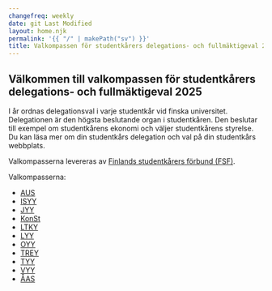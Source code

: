 ```yaml
---
changefreq: weekly
date: git Last Modified
layout: home.njk
permalink: '{{ "/" | makePath("sv") }}'
title: Valkompassen för studentkårers delegations- och fullmäktigeval 2025
---
```


## Välkommen till valkompassen för studentkårers delegations- och fullmäktigeval 2025

I år ordnas delegationsval i varje studentkår vid finska universitet.
Delegationen är den högsta beslutande organ i studentkåren. Den beslutar till
exempel om studentkårens ekonomi och väljer studentkårens styrelse. Du kan läsa
mer om din studentkårs delegation och val på din studentkårs webbplats.

Valkompasserna levereras av
[Finlands studentkårers förbund (FSF)](https://syl.fi/sv/).

Valkompasserna:

- [AUS](/sv/aus/)
- [ISYY](/isyy/)
- [JYY](https://jyy-vaa-2025-frontend.onrender.com/)
- [KonSt](/sv/konst/)
- [LTKY](/ltky/)
- [LYY](/lyy/)
- [OYY](/oyy/)
- [TREY](/trey/)
- [TYY](/tyy/)
- [VYY](https://vyy-vaa-2025-frontend.onrender.com/)
- [ÅAS](/sv/aas/)
